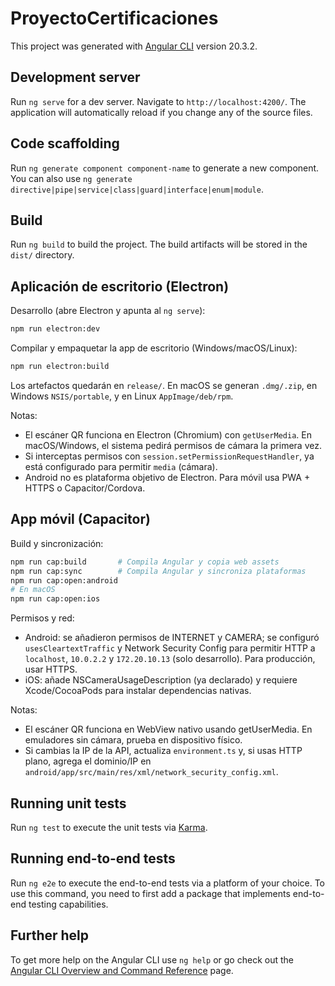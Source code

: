 # ProyectoCertificaciones

This project was generated with [Angular CLI](https://github.com/angular/angular-cli) version 20.3.2.

## Development server

Run `ng serve` for a dev server. Navigate to `http://localhost:4200/`. The application will automatically reload if you change any of the source files.

## Code scaffolding

Run `ng generate component component-name` to generate a new component. You can also use `ng generate directive|pipe|service|class|guard|interface|enum|module`.

## Build

Run `ng build` to build the project. The build artifacts will be stored in the `dist/` directory.

## Aplicación de escritorio (Electron)

Desarrollo (abre Electron y apunta al `ng serve`):

```bash
npm run electron:dev
```

Compilar y empaquetar la app de escritorio (Windows/macOS/Linux):

```bash
npm run electron:build
```

Los artefactos quedarán en `release/`. En macOS se generan `.dmg/.zip`, en Windows `NSIS/portable`, y en Linux `AppImage/deb/rpm`.

Notas:
- El escáner QR funciona en Electron (Chromium) con `getUserMedia`. En macOS/Windows, el sistema pedirá permisos de cámara la primera vez.
- Si interceptas permisos con `session.setPermissionRequestHandler`, ya está configurado para permitir `media` (cámara).
- Android no es plataforma objetivo de Electron. Para móvil usa PWA + HTTPS o Capacitor/Cordova.
## App móvil (Capacitor)

Build y sincronización:

```bash
npm run cap:build       # Compila Angular y copia web assets
npm run cap:sync        # Compila Angular y sincroniza plataformas
npm run cap:open:android
# En macOS
npm run cap:open:ios
```

Permisos y red:
- Android: se añadieron permisos de INTERNET y CAMERA; se configuró `usesCleartextTraffic` y Network Security Config para permitir HTTP a `localhost`, `10.0.2.2` y `172.20.10.13` (solo desarrollo). Para producción, usar HTTPS.
- iOS: añade NSCameraUsageDescription (ya declarado) y requiere Xcode/CocoaPods para instalar dependencias nativas.

Notas:
- El escáner QR funciona en WebView nativo usando getUserMedia. En emuladores sin cámara, prueba en dispositivo físico.
- Si cambias la IP de la API, actualiza `environment.ts` y, si usas HTTP plano, agrega el dominio/IP en `android/app/src/main/res/xml/network_security_config.xml`.

## Running unit tests

Run `ng test` to execute the unit tests via [Karma](https://karma-runner.github.io).

## Running end-to-end tests

Run `ng e2e` to execute the end-to-end tests via a platform of your choice. To use this command, you need to first add a package that implements end-to-end testing capabilities.

## Further help

To get more help on the Angular CLI use `ng help` or go check out the [Angular CLI Overview and Command Reference](https://angular.dev/tools/cli) page.
